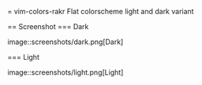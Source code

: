 = vim-colors-rakr
Flat colorscheme light and dark variant

== Screenshot
=== Dark

image::screenshots/dark.png[Dark]

=== Light

image::screenshots/light.png[Light]


